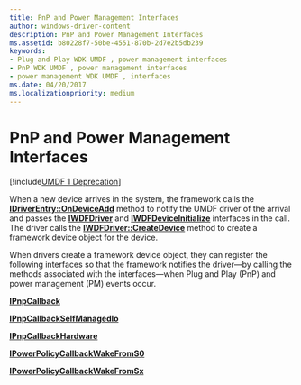 ```yaml
---
title: PnP and Power Management Interfaces
author: windows-driver-content
description: PnP and Power Management Interfaces
ms.assetid: b80228f7-50be-4551-870b-2d7e2b5db239
keywords:
- Plug and Play WDK UMDF , power management interfaces
- PnP WDK UMDF , power management interfaces
- power management WDK UMDF , interfaces
ms.date: 04/20/2017
ms.localizationpriority: medium
---
```


# PnP and Power Management Interfaces


[!include[UMDF 1 Deprecation](../umdf-1-deprecation.md)]

When a new device arrives in the system, the framework calls the [**IDriverEntry::OnDeviceAdd**](https://msdn.microsoft.com/library/windows/hardware/ff554896) method to notify the UMDF driver of the arrival and passes the [**IWDFDriver**](https://msdn.microsoft.com/library/windows/hardware/ff558893) and [**IWDFDeviceInitialize**](https://msdn.microsoft.com/library/windows/hardware/ff556965) interfaces in the call. The driver calls the [**IWDFDriver::CreateDevice**](https://msdn.microsoft.com/library/windows/hardware/ff558899) method to create a framework device object for the device.

When drivers create a framework device object, they can register the following interfaces so that the framework notifies the driver—by calling the methods associated with the interfaces—when Plug and Play (PnP) and power management (PM) events occur.

[**IPnpCallback**](https://msdn.microsoft.com/library/windows/hardware/ff556762)

[**IPnpCallbackSelfManagedIo**](https://msdn.microsoft.com/library/windows/hardware/ff556776)

[**IPnpCallbackHardware**](https://msdn.microsoft.com/library/windows/hardware/ff556764)

[**IPowerPolicyCallbackWakeFromS0**](https://msdn.microsoft.com/library/windows/hardware/ff556815)

[**IPowerPolicyCallbackWakeFromSx**](https://msdn.microsoft.com/library/windows/hardware/ff556825)

 

 





